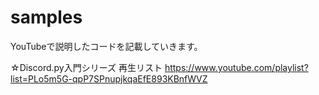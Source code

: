 # samples
YouTubeで説明したコードを記載していきます。

☆Discord.py入門シリーズ 再生リスト
https://www.youtube.com/playlist?list=PLo5m5G-qpP7SPnupjkqaEfE893KBnfWVZ
